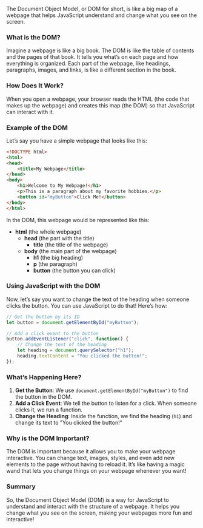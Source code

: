 The Document Object Model, or DOM for short, is like a big map of a webpage that helps JavaScript understand and change what you see on the screen.

### What is the DOM?

Imagine a webpage is like a big book. The DOM is like the table of contents and the pages of that book. It tells you what’s on each page and how everything is organized. Each part of the webpage, like headings, paragraphs, images, and links, is like a different section in the book.

### How Does It Work?

When you open a webpage, your browser reads the HTML (the code that makes up the webpage) and creates this map (the DOM) so that JavaScript can interact with it. 

### Example of the DOM

Let’s say you have a simple webpage that looks like this:

```html
<!DOCTYPE html>
<html>
<head>
    <title>My Webpage</title>
</head>
<body>
    <h1>Welcome to My Webpage!</h1>
    <p>This is a paragraph about my favorite hobbies.</p>
    <button id="myButton">Click Me!</button>
</body>
</html>
```

In the DOM, this webpage would be represented like this:

- **html** (the whole webpage)
  - **head** (the part with the title)
    - **title** (the title of the webpage)
  - **body** (the main part of the webpage)
    - **h1** (the big heading)
    - **p** (the paragraph)
    - **button** (the button you can click)

### Using JavaScript with the DOM

Now, let’s say you want to change the text of the heading when someone clicks the button. You can use JavaScript to do that! Here’s how:

```javascript
// Get the button by its ID
let button = document.getElementById("myButton");

// Add a click event to the button
button.addEventListener("click", function() {
    // Change the text of the heading
    let heading = document.querySelector("h1");
    heading.textContent = "You clicked the button!";
});
```

### What’s Happening Here?

1. **Get the Button**: We use `document.getElementById("myButton")` to find the button in the DOM.
2. **Add a Click Event**: We tell the button to listen for a click. When someone clicks it, we run a function.
3. **Change the Heading**: Inside the function, we find the heading (`h1`) and change its text to "You clicked the button!"

### Why is the DOM Important?

The DOM is important because it allows you to make your webpage interactive. You can change text, images, styles, and even add new elements to the page without having to reload it. It’s like having a magic wand that lets you change things on your webpage whenever you want!

### Summary

So, the Document Object Model (DOM) is a way for JavaScript to understand and interact with the structure of a webpage. It helps you change what you see on the screen, making your webpages more fun and interactive!
